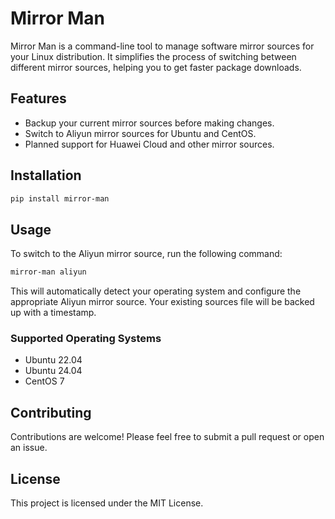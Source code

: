 # Mirror Man

Mirror Man is a command-line tool to manage software mirror sources for your Linux distribution. It simplifies the process of switching between different mirror sources, helping you to get faster package downloads.

## Features

*   Backup your current mirror sources before making changes.
*   Switch to Aliyun mirror sources for Ubuntu and CentOS.
*   Planned support for Huawei Cloud and other mirror sources.

## Installation

```bash
pip install mirror-man
```

## Usage

To switch to the Aliyun mirror source, run the following command:

```bash
mirror-man aliyun
```

This will automatically detect your operating system and configure the appropriate Aliyun mirror source. Your existing sources file will be backed up with a timestamp.

### Supported Operating Systems

*   Ubuntu 22.04
*   Ubuntu 24.04
*   CentOS 7

## Contributing

Contributions are welcome! Please feel free to submit a pull request or open an issue.

## License

This project is licensed under the MIT License.
